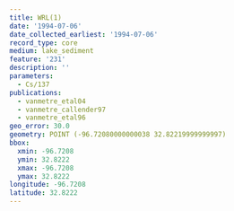 ```yaml
---
title: WRL(1)
date: '1994-07-06'
date_collected_earliest: '1994-07-06'
record_type: core
medium: lake_sediment
feature: '231'
description: ''
parameters:
  - Cs/137
publications:
  - vanmetre_etal04
  - vanmetre_callender97
  - vanmetre_etal96
geo_error: 30.0
geometry: POINT (-96.72080000000038 32.82219999999997)
bbox:
  xmin: -96.7208
  ymin: 32.8222
  xmax: -96.7208
  ymax: 32.8222
longitude: -96.7208
latitude: 32.8222
---
```

